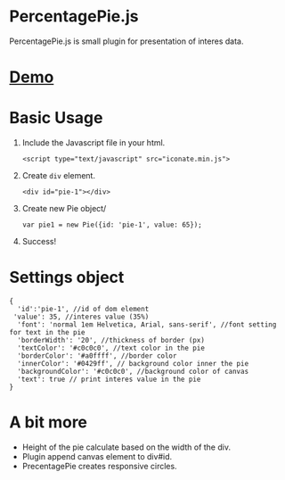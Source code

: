 # PercentagePie.js

PercentagePie.js is small plugin for presentation of interes data.

# [Demo](http://bonilka.github.io/precentagepie.html)
# Basic Usage
1. Include the Javascript file in your html.
    ```
    <script type="text/javascript" src="iconate.min.js">
    ```
2. Create `div` element.
    ```
    <div id="pie-1"></div>
    ```
3. Create new Pie object/
    ```
    var pie1 = new Pie({id: 'pie-1', value: 65});
    ```
4. Success!

# Settings object
  ```
  {
    'id':'pie-1', //id of dom element
   'value': 35, //interes value (35%)
    'font': 'normal 1em Helvetica, Arial, sans-serif', //font setting for text in the pie
    'borderWidth': '20', //thickness of border (px)
    'textColor': '#c0c0c0', //text color in the pie
    'borderColor': '#a0ffff', //border color
    'innerColor': '#0429ff', // background color inner the pie
    'backgroundColor': '#c0c0c0', //background color of canvas
    'text': true // print interes value in the pie
}
  ```
# A bit more
* Height of the pie calculate  based on the width of the div.
* Plugin append canvas element to div#id.
* PrecentagePie creates responsive circles.
